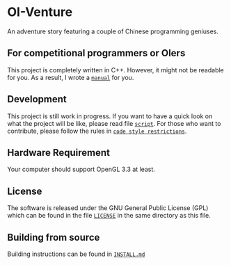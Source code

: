 # OI-Venture

An adventure story featuring a couple of Chinese programming geniuses.

## For competitional programmers or OIers

This project is completely written in C++. However, it might not be readable for you. As a result, I wrote a [`manual`](/doc/code.md) for you.

## Development

This project is still work in progress. If you want to have a quick look on what the project will be like, please read file [`script`](/script.md). For those who want to contribute, please follow the rules in [`code style restrictions`](/style.md).

## Hardware Requirement

Your computer should support OpenGL 3.3 at least.

## License

The software is released under the GNU General Public License (GPL) which can be found in the file [`LICENSE`](/LICENSE) in the same directory as this file.

## Building from source

Building instructions can be found in [`INSTALL.md`](/INSTALL.md)
